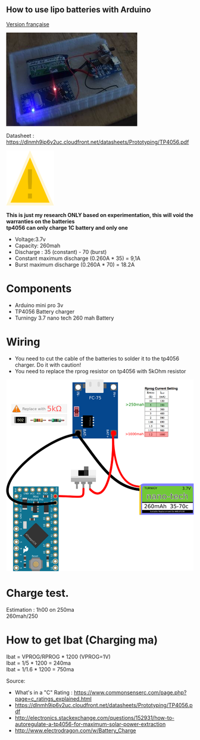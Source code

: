 How to use lipo batteries with Arduino
---------------------------------------
[Version française](https://github.com/pigetArduino/lipoArduino/blob/master/readme.fr.md)

![Lipo batteries and arduino mini pro 3v Photo](https://github.com/pigetArduino/lipoArduino/raw/master/doc/lipo_arduino_photo.jpg)

Datasheet : https://dlnmh9ip6v2uc.cloudfront.net/datasheets/Prototyping/TP4056.pdf

![Warning sign](https://github.com/pigetArduino/lipoArduino/raw/master/doc/warning.png) 

**This is just my research ONLY based on experimentation, this will void the warranties on the batteries**     
**tp4056 can only charge 1C battery  and only one**      
* Voltage:3.7v    
* Capacity: 260mah    
* Discharge : 35 (constant) - 70 (burst)   
* Constant maximum discharge (0.260A * 35) = 9,1A
* Burst maximum discharge (0.260A * 70) = 18.2A

# Components
* Arduino mini pro 3v
* TP4056 Battery charger
* Turningy 3.7 nano tech 260 mah Battery

# Wiring
* You need to cut the cable of the batteries to solder it to the tp4056 charger. Do it with caution!
* You need to replace the rprog resistor on tp4056 with 5kOhm resistor
 
![Lipo batteries and arduino mini pro 3v Wiring](https://github.com/pigetArduino/lipoArduino/raw/master/doc/lipo_arduino_wiring.png)

# Charge test.
Estimation : 1h00 on 250ma     
260mah/250    

# How to get Ibat (Charging ma)
Ibat = VPROG/RPROG * 1200 (VPROG=1V)     
Ibat = 1/5 * 1200 = 240ma        
Ibat = 1/1.6 * 1200 = 750ma       


Source:    
* What's in a "C" Rating : https://www.commonsenserc.com/page.php?page=c_ratings_explained.html   
* https://dlnmh9ip6v2uc.cloudfront.net/datasheets/Prototyping/TP4056.pdf
* http://electronics.stackexchange.com/questions/152931/how-to-autoregulate-a-tp4056-for-maximum-solar-power-extraction
* http://www.electrodragon.com/w/Battery_Charge
